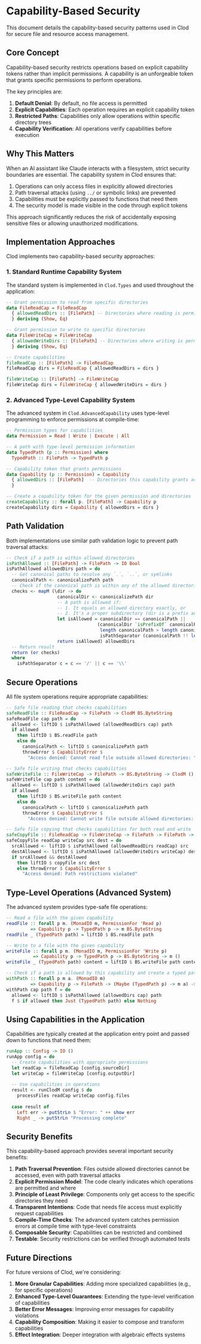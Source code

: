 # Capability-Based Security

This document details the capability-based security patterns used in Clod for secure file and resource access management.

## Core Concept

Capability-based security restricts operations based on explicit capability tokens rather than implicit permissions. A capability is an unforgeable token that grants specific permissions to perform operations.

The key principles are:
1. **Default Denial**: By default, no file access is permitted
2. **Explicit Capabilities**: Each operation requires an explicit capability token
3. **Restricted Paths**: Capabilities only allow operations within specific directory trees
4. **Capability Verification**: All operations verify capabilities before execution

## Why This Matters

When an AI assistant like Claude interacts with a filesystem, strict security boundaries are essential. The capability system in Clod ensures that:

1. Operations can only access files in explicitly allowed directories
2. Path traversal attacks (using `../` or symbolic links) are prevented
3. Capabilities must be explicitly passed to functions that need them
4. The security model is made visible in the code through explicit tokens

This approach significantly reduces the risk of accidentally exposing sensitive files or allowing unauthorized modifications.

## Implementation Approaches

Clod implements two capability-based security approaches:

### 1. Standard Runtime Capability System

The standard system is implemented in `Clod.Types` and used throughout the application:

```haskell
-- Grant permission to read from specific directories
data FileReadCap = FileReadCap 
  { allowedReadDirs :: [FilePath] -- Directories where reading is permitted
  } deriving (Show, Eq)

-- Grant permission to write to specific directories
data FileWriteCap = FileWriteCap 
  { allowedWriteDirs :: [FilePath] -- Directories where writing is permitted
  } deriving (Show, Eq)

-- Create capabilities
fileReadCap :: [FilePath] -> FileReadCap
fileReadCap dirs = FileReadCap { allowedReadDirs = dirs }

fileWriteCap :: [FilePath] -> FileWriteCap
fileWriteCap dirs = FileWriteCap { allowedWriteDirs = dirs }
```

### 2. Advanced Type-Level Capability System

The advanced system in `Clod.AdvancedCapability` uses type-level programming to enforce permissions at compile-time:

```haskell
-- Permission types for capabilities
data Permission = Read | Write | Execute | All

-- A path with type-level permission information
data TypedPath (p :: Permission) where
  TypedPath :: FilePath -> TypedPath p

-- Capability token that grants permissions
data Capability (p :: Permission) = Capability 
  { allowedDirs :: [FilePath]  -- Directories this capability grants access to
  }

-- Create a capability token for the given permission and directories
createCapability :: forall p. [FilePath] -> Capability p
createCapability dirs = Capability { allowedDirs = dirs }
```

## Path Validation

Both implementations use similar path validation logic to prevent path traversal attacks:

```haskell
-- Check if a path is within allowed directories
isPathAllowed :: [FilePath] -> FilePath -> IO Bool
isPathAllowed allowedDirs path = do
  -- Get canonical paths to resolve any `.`, `..`, or symlinks
  canonicalPath <- canonicalizePath path
  -- Check if the canonical path is within any of the allowed directories
  checks <- mapM (\dir -> do
                   canonicalDir <- canonicalizePath dir
                   -- A path is allowed if:
                   -- 1. It equals an allowed directory exactly, or
                   -- 2. It's a proper subdirectory (dir is a prefix and has a path separator)
                   let isAllowed = canonicalDir == canonicalPath || 
                                  (canonicalDir `isPrefixOf` canonicalPath && 
                                   length canonicalPath > length canonicalDir &&
                                   isPathSeparator (canonicalPath !! length canonicalDir))
                   return isAllowed) allowedDirs
  -- Return result
  return (or checks)
  where
    isPathSeparator c = c == '/' || c == '\\'
```

## Secure Operations

All file system operations require appropriate capabilities:

```haskell
-- Safe file reading that checks capabilities
safeReadFile :: FileReadCap -> FilePath -> ClodM BS.ByteString
safeReadFile cap path = do
  allowed <- liftIO $ isPathAllowed (allowedReadDirs cap) path
  if allowed
    then liftIO $ BS.readFile path
    else do
      canonicalPath <- liftIO $ canonicalizePath path
      throwError $ CapabilityError $ 
        "Access denied: Cannot read file outside allowed directories: " ++ canonicalPath

-- Safe file writing that checks capabilities
safeWriteFile :: FileWriteCap -> FilePath -> BS.ByteString -> ClodM ()
safeWriteFile cap path content = do
  allowed <- liftIO $ isPathAllowed (allowedWriteDirs cap) path
  if allowed
    then liftIO $ BS.writeFile path content
    else do
      canonicalPath <- liftIO $ canonicalizePath path
      throwError $ CapabilityError $ 
        "Access denied: Cannot write file outside allowed directories: " ++ canonicalPath

-- Safe file copying that checks capabilities for both read and write
safeCopyFile :: FileReadCap -> FileWriteCap -> FilePath -> FilePath -> ClodM ()
safeCopyFile readCap writeCap src dest = do
  srcAllowed <- liftIO $ isPathAllowed (allowedReadDirs readCap) src
  destAllowed <- liftIO $ isPathAllowed (allowedWriteDirs writeCap) dest
  if srcAllowed && destAllowed
    then liftIO $ copyFile src dest
    else throwError $ CapabilityError $ 
      "Access denied: Path restrictions violated"
```

## Type-Level Operations (Advanced System)

The advanced system provides type-safe file operations:

```haskell
-- Read a file with the given capability
readFile :: forall p m. (MonadIO m, PermissionFor 'Read p) 
         => Capability p -> TypedPath p -> m BS.ByteString
readFile _ (TypedPath path) = liftIO $ BS.readFile path

-- Write to a file with the given capability
writeFile :: forall p m. (MonadIO m, PermissionFor 'Write p) 
          => Capability p -> TypedPath p -> BS.ByteString -> m ()
writeFile _ (TypedPath path) content = liftIO $ BS.writeFile path content

-- Check if a path is allowed by this capability and create a typed path if it is
withPath :: forall p m a. (MonadIO m) 
         => Capability p -> FilePath -> (Maybe (TypedPath p) -> m a) -> m a
withPath cap path f = do
  allowed <- liftIO $ isPathAllowed (allowedDirs cap) path
  f $ if allowed then Just (TypedPath path) else Nothing
```

## Using Capabilities in the Application

Capabilities are typically created at the application entry point and passed down to functions that need them:

```haskell
runApp :: Config -> IO ()
runApp config = do
  -- Create capabilities with appropriate permissions
  let readCap = fileReadCap [config.sourceDir]
  let writeCap = fileWriteCap [config.outputDir]
  
  -- Use capabilities in operations
  result <- runClodM config $ do
    processFiles readCap writeCap config.files
  
  case result of
    Left err -> putStrLn $ "Error: " ++ show err
    Right _ -> putStrLn "Processing complete"
```

## Security Benefits

This capability-based approach provides several important security benefits:

1. **Path Traversal Prevention**: Files outside allowed directories cannot be accessed, even with path traversal attacks
2. **Explicit Permission Model**: The code clearly indicates which operations are permitted and where
3. **Principle of Least Privilege**: Components only get access to the specific directories they need
4. **Transparent Intentions**: Code that needs file access must explicitly request capabilities
5. **Compile-Time Checks**: The advanced system catches permission errors at compile time with type-level constraints
6. **Composable Security**: Capabilities can be restricted and combined
7. **Testable**: Security restrictions can be verified through automated tests

## Future Directions

For future versions of Clod, we're considering:

1. **More Granular Capabilities**: Adding more specialized capabilities (e.g., for specific operations)
2. **Enhanced Type-Level Guarantees**: Extending the type-level verification of capabilities
3. **Better Error Messages**: Improving error messages for capability violations
4. **Capability Composition**: Making it easier to compose and transform capabilities
5. **Effect Integration**: Deeper integration with algebraic effects systems